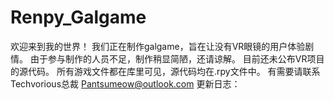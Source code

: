 # Renpy_Galgame
欢迎来到我的世界！
我们正在制作galgame，旨在让没有VR眼镜的用户体验剧情。
由于参与制作的人员不足，制作稍显简陋，还请谅解。
目前还未公布VR项目的源代码。
所有游戏文件都在库里可见，源代码均在.rpy文件中。
有需要请联系Techvorious总裁 Pantsumeow@outlook.com
更新日志：
